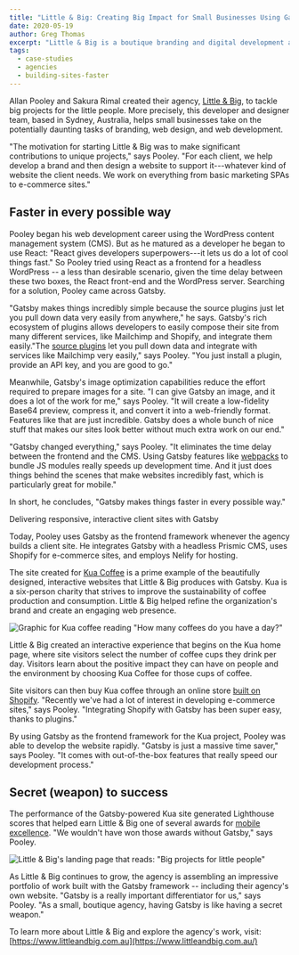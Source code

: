 ```yaml
---
title: "Little & Big: Creating Big Impact for Small Businesses Using Gatsby"
date: 2020-05-19
author: Greg Thomas
excerpt: "Little & Big is a boutique branding and digital development agency that helps small businesses create big impact. Using Gatsby as a frontend framework for web development enables the agency to build highly responsive, interactive websites for their growing roster of clients -- and build them fast."
tags:
  - case-studies
  - agencies
  - building-sites-faster
---
```


Allan Pooley and Sakura Rimal created their agency, [Little & Big](https://www.littleandbig.com.au/), to tackle big projects for the little people. More precisely, this developer and designer team, based in Sydney, Australia, helps small businesses take on the potentially daunting tasks of branding, web design, and web development.

"The motivation for starting Little & Big was to make significant contributions to unique projects," says Pooley. "For each client, we help develop a brand and then design a website to support it---whatever kind of website the client needs. We work on everything from basic marketing SPAs to e-commerce sites."

## Faster in every possible way

Pooley began his web development career using the WordPress content management system (CMS). But as he matured as a developer he began to use React: "React gives developers superpowers---it lets us do a lot of cool things fast." So Pooley tried using React as a frontend for a headless WordPress -- a less than desirable scenario, given the time delay between these two boxes, the React front-end and the WordPress server. Searching for a solution, Pooley came across Gatsby.

"Gatsby makes things incredibly simple because the source plugins just let you pull down data very easily from anywhere," he says. Gatsby's rich ecosystem of plugins allows developers to easily compose their site from many different services, like Mailchimp and Shopify, and integrate them easily."The [source plugins](https://www.gatsbyjs.org/plugins/?=source) let you pull down data and integrate with services like Mailchimp very easily," says Pooley. "You just install a plugin, provide an API key, and you are good to go."

Meanwhile, Gatsby's image optimization capabilities reduce the effort required to prepare images for a site. "I can give Gatsby an image, and it does a lot of the work for me," says Pooley. "It will create a low-fidelity Base64 preview, compress it, and convert it into a web-friendly format. Features like that are just incredible. Gatsby does a whole bunch of nice stuff that makes our sites look better without much extra work on our end."

"Gatsby changed everything," says Pooley. "It eliminates the time delay between the frontend and the CMS. Using Gatsby features like [webpacks](https://www.gatsbyjs.org/docs/glossary/webpack/) to bundle JS modules really speeds up development time. And it just does things behind the scenes that make websites incredibly fast, which is particularly great for mobile."

In short, he concludes, "Gatsby makes things faster in every possible way."

Delivering responsive, interactive client sites with Gatsby

Today, Pooley uses Gatsby as the frontend framework whenever the agency builds a client site. He integrates Gatsby with a headless Prismic CMS, uses Shopify for e-commerce sites, and employs Nelify for hosting.

The site created for [Kua Coffee](https://kuacoffee.co/) is a prime example of the beautifully designed, interactive websites that Little & Big produces with Gatsby. Kua is a six-person charity that strives to improve the sustainability of coffee production and consumption. Little & Big helped refine the organization's brand and create an engaging web presence.

![Graphic for Kua coffee reading "How many coffees do you have a day?"](https://lh4.googleusercontent.com/kpjFPhTBeFtwZNMvWW1QV4D3Axi90V3j02Zpx5h8k_89o78HYDygz7RXdvUPMU_9uCcwfhdjRmN55xzivb-waoXpni9UseCcbgqOt9NmP1AiaoROgl5lR_P8R4R5A9bmk2C6Ogp0)

Little & Big created an interactive experience that begins on the Kua home page, where site visitors select the number of coffee cups they drink per day. Visitors learn about the positive impact they can have on people and the environment by choosing Kua Coffee for those cups of coffee.

Site visitors can then buy Kua coffee through an online store [built on Shopify](https://www.gatsbyjs.org/docs/building-an-ecommerce-site-with-shopify/). "Recently we've had a lot of interest in developing e-commerce sites," says Pooley. "Integrating Shopify with Gatsby has been super easy, thanks to plugins."

By using Gatsby as the frontend framework for the Kua project, Pooley was able to develop the website rapidly. "Gatsby is just a massive time saver," says Pooley. "It comes with out-of-the-box features that really speed our development process."

## Secret (weapon) to success

The performance of the Gatsby-powered Kua site generated Lighthouse scores that helped earn Little & Big one of several awards for [mobile excellence](https://www.awwwards.com/sites/kua-coffee/mobile-excellence-report). "We wouldn't have won those awards without Gatsby," says Pooley.

![Little & Big's landing page that reads: "Big projects for little people"](https://lh3.googleusercontent.com/hProX3TCdRU_wrYqzmW6MW-0YeYknWM3Rq9OxPf0OeMEDeF9jtd4cRZnSYWSo4aWanlqurRawoGWXc8TeHmpBODR4wEEheY1v90OsSQ1M5o1QYKEB2TNMo5z0AiidZVgnXVAcBrT)

As Little & Big continues to grow, the agency is assembling an impressive portfolio of work built with the Gatsby framework -- including their agency's own website. "Gatsby is a really important differentiator for us," says Pooley. "As a small, boutique agency, having Gatsby is like having a secret weapon."

To learn more about Little & Big and explore the agency's work, visit: [https://www.littleandbig.com.au](https://www.littleandbig.com.au/)

